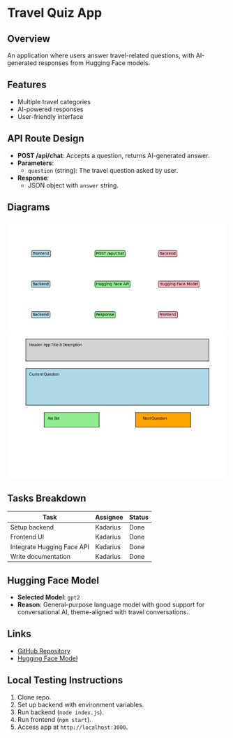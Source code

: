 # Travel Quiz App

## Overview
An application where users answer travel-related questions, with AI-generated responses from Hugging Face models.

## Features
- Multiple travel categories
- AI-powered responses
- User-friendly interface

## API Route Design
- **POST /api/chat**: Accepts a question, returns AI-generated answer.
- **Parameters**:
  - `question` (string): The travel question asked by user.
- **Response**:
  - JSON object with `answer` string.

## Diagrams
![API Route Diagram](api_route_diagram.png)
![App Wireframe](app_wireframe.png)

## Tasks Breakdown
| Task | Assignee | Status |
|-------|------------|---------|
| Setup backend | Kadarius | Done |
| Frontend UI | Kadarius | Done |
| Integrate Hugging Face API | Kadarius | Done |
| Write documentation | Kadarius | Done |

## Hugging Face Model
- **Selected Model**: `gpt2`
- **Reason**: General-purpose language model with good support for conversational AI, theme-aligned with travel conversations.

## Links
- [GitHub Repository](https://github.com/kadariusclemons/travel-quiz)
- [Hugging Face Model](https://huggingface.co/gpt2)

## Local Testing Instructions
1. Clone repo.
2. Set up backend with environment variables.
3. Run backend (`node index.js`).
4. Run frontend (`npm start`).
5. Access app at `http://localhost:3000`.
